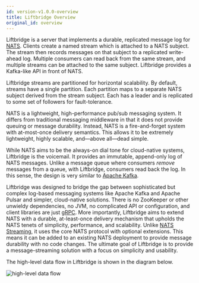 ```yaml
---
id: version-v1.0.0-overview
title: Liftbridge Overview
original_id: overview
---
```


Liftbridge is a server that implements a durable, replicated message log for
[NATS](https://nats.io). Clients create a named stream which is attached to a
NATS subject. The stream then records messages on that subject to a replicated
write-ahead log. Multiple consumers can read back from the same stream, and
multiple streams can be attached to the same subject. Liftbridge provides a
Kafka-like API in front of NATS.

Liftbridge streams are partitioned for horizontal scalability. By default,
streams have a single partition. Each partition maps to a separate NATS
subject derived from the stream subject. Each has a leader and is replicated
to some set of followers for fault-tolerance.

NATS is a lightweight, high-performance pub/sub messaging system. It differs
from traditional messaging middleware in that it does not provide queuing or
message durability. Instead, NATS is a fire-and-forget system with at-most-once
delivery semantics. This allows it to be extremely lightweight, highly
scalable, and—above all—dead simple.

While NATS aims to be the always-on dial tone for cloud-native systems,
Liftbridge is the voicemail. It provides an immutable, append-only log of NATS
messages. Unlike a message queue where consumers *remove* messages from a
queue, with Liftbridge, consumers read back the log. In this sense, the design
is very similar to [Apache Kafka](http://kafka.apache.org/).

Liftbridge was designed to bridge the gap between sophisticated but complex
log-based messaging systems like Apache Kafka and Apache Pulsar and simpler,
cloud-native solutions. There is no ZooKeeper or other unwieldy dependencies,
no JVM, no complicated API or configuration, and client libraries are just
[gRPC](https://grpc.io/). More importantly, Liftbridge aims to extend NATS with
a durable, at-least-once delivery mechanism that upholds the NATS tenets of
simplicity, performance, and scalability. Unlike [NATS
Streaming](https://github.com/nats-io/nats-streaming-server), it uses the core
NATS protocol with optional extensions. This means it can be added to an
existing NATS deployment to provide message durability with no code changes.
The ultimate goal of Liftbridge is to provide a message-streaming solution with
a focus on simplicity and usability.

The high-level data flow in Liftbridge is shown in the diagram below.

![high-level data flow](assets/high-level.png)
